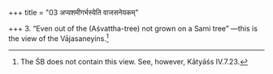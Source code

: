 +++
title = "03 अप्यशमीगर्भस्येति वाजसनेयकम्"

+++
3. “Even out of the (Aśvattha-tree) not grown on a Sami tree” —this is the view of the Vājasaneyins.[^1]   

[^1]: The ŚB does not contain this view. See, however, Kātyāśs IV.7.23.
